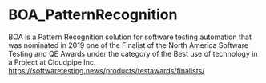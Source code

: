 # BOA_PatternRecognition

BOA is a Pattern Recognition solution for software testing automation that was nominated in 2019 one of the Finalist of the North America Software Testing and QE Awards under the category of the Best use of technology in a Project at Cloudpipe Inc. https://softwaretesting.news/products/testawards/finalists/
